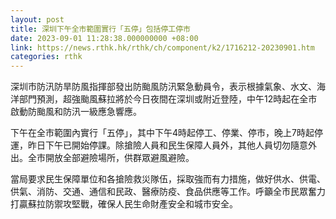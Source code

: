 ```yaml
---
layout: post
title: 深圳下午全市範圍實行「五停」包括停工停市
date: 2023-09-01 11:28:38.000000000 +08:00
link: https://news.rthk.hk/rthk/ch/component/k2/1716212-20230901.htm
categories: rthk
---
```


深圳市防汛防旱防風指揮部發出防颱風防汛緊急動員令，表示根據氣象、水文、海洋部門預測，超強颱風蘇拉將於今日夜間在深圳或附近登陸，中午12時起在全市啟動防颱風和防汛一級應急響應。

下午在全市範圍內實行「五停」，其中下午4時起停工、停業、停市，晚上7時起停運，昨日下午已開始停課。除搶險人員和民生保障人員外，其他人員切勿隨意外出。全市開放全部避險場所，供群眾避風避險。

當局要求民生保障單位和各搶險救災隊伍，採取強而有力措施，做好供水、供電、供氣、消防、交通、通信和民政、醫療防疫、食品供應等工作。呼籲全市民眾奮力打贏蘇拉防禦攻堅戰，確保人民生命財產安全和城市安全。
